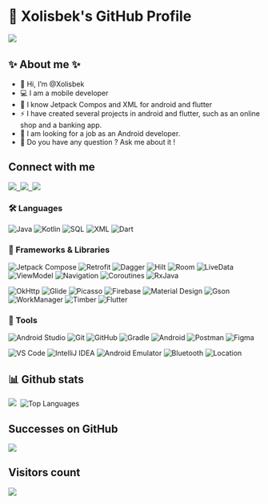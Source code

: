 # 🚀 Xolisbek's GitHub Profile
<img src="https://readme-typing-svg.herokuapp.com?font=Fira+Code&size=20&color=00FF00&lines=Hello+everyone!;My+name+is+Xolisbek;I+am+a+mobile+developer" />&nbsp;
## ✨ About me ✨ 

- 👋 Hi, I’m @Xolisbek
- 💻 I am a mobile developer
- 🌱 I know Jetpack Compos and XML for android and flutter
- ⚡ I have created several projects in android and flutter, such as an online shop and a banking app.
- 👀 I am looking for a job as an Android developer.
- 💬 Do you have any question ? Ask me about it !

## Connect with me

<p align = "left">
  <a href="https://telegram.me/keyboard_of_qwerty" target="blank">
    <img src="https://img.shields.io/badge/Telegram-1DA1F2?style=flat&logo=Telegram&logoColor=white" />&nbsp; 
  </a>
  <a href="https://www.linkedin.com/in/xolisbek-abdullayev-741432329/" target="blank">
    <img src="https://img.shields.io/badge/Linkedin-%230077B5.svg?&style=flat&logo=Linkedin&logoColor=white" />&nbsp;
  </a>
  <a href="mailto:xolisbekabdullayev@gmail.com" target="blank">
    <img src="https://img.shields.io/badge/Gmail-D14836?style=flat&logo=Gmail&logoColor=white" />
  </a>
</p>

### 🛠 Languages
![Java](https://img.shields.io/badge/-Java-05122A?style=flat&logo=Java) 
![Kotlin](https://img.shields.io/badge/-Kotlin-05122A?style=flat&logo=kotlin) 
![SQL](https://img.shields.io/badge/-SQL-05122A?style=flat&logo=database) 
![XML](https://img.shields.io/badge/-XML-05122A?style=flat&logo=xml) 
![Dart](https://img.shields.io/badge/-Dart-05122A?style=flat&logo=dart) 

### 🧰 Frameworks & Libraries
![Jetpack Compose](https://img.shields.io/badge/-Jetpack%20Compose-05122A?style=flat&logo=jetpack-compose) 
![Retrofit](https://img.shields.io/badge/-Retrofit-05122A?style=flat&logo=square) 
![Dagger](https://img.shields.io/badge/-Dagger-05122A?style=flat&logo=dagger-hilt) 
![Hilt](https://img.shields.io/badge/-Hilt-05122A?style=flat&logo=hilt) 
![Room](https://img.shields.io/badge/-Room-05122A?style=flat&logo=room)
![LiveData](https://img.shields.io/badge/-LiveData-05122A?style=flat&logo=live-data) 
![ViewModel](https://img.shields.io/badge/-ViewModel-05122A?style=flat&logo=view-model) 
![Navigation](https://img.shields.io/badge/-Navigation-05122A?style=flat&logo=navigation) 
![Coroutines](https://img.shields.io/badge/-Coroutines-05122A?style=flat&logo=kotlin) 
![RxJava](https://img.shields.io/badge/-RxJava-05122A?style=flat&logo=reactivex) 

![OkHttp](https://img.shields.io/badge/-OkHttp-05122A?style=flat&logo=square) 
![Glide](https://img.shields.io/badge/-Glide-05122A?style=flat&logo=glide) 
![Picasso](https://img.shields.io/badge/-Picasso-05122A?style=flat&logo=square) 
![Firebase](https://img.shields.io/badge/-Firebase-05122A?style=flat&logo=firebase) 
![Material Design](https://img.shields.io/badge/-Material%20Design-05122A?style=flat&logo=material-design) 
![Gson](https://img.shields.io/badge/-Gson-05122A?style=flat&logo=gson) 
![WorkManager](https://img.shields.io/badge/-WorkManager-05122A?style=flat&logo=work-manager)
![Timber](https://img.shields.io/badge/-Timber-05122A?style=flat&logo=timber)
![Flutter](https://img.shields.io/badge/-Flutter-05122A?style=flat&logo=flutter) 

### 🔩 Tools
![Android Studio](https://img.shields.io/badge/-Android%20Studio-05122A?style=flat&logo=android-studio) 
![Git](https://img.shields.io/badge/-Git-05122A?style=flat&logo=git) 
![GitHub](https://img.shields.io/badge/-GitHub-05122A?style=flat&logo=github) 
![Gradle](https://img.shields.io/badge/-Gradle-05122A?style=flat&logo=gradle) 
![Android](https://img.shields.io/badge/-Android-05122A?style=flat&logo=android) 
![Postman](https://img.shields.io/badge/-Postman-05122A?style=flat&logo=postman) 
![Figma](https://img.shields.io/badge/-Figma-05122A?style=flat&logo=figma) 

![VS Code](https://img.shields.io/badge/-VS%20Code-05122A?style=flat&logo=visual-studio-code) 
![IntelliJ IDEA](https://img.shields.io/badge/-IntelliJ%20IDEA-05122A?style=flat&logo=intellij-idea)
![Android Emulator](https://img.shields.io/badge/-Android%20Emulator-05122A?style=flat&logo=android)
![Bluetooth](https://img.shields.io/badge/-Bluetooth-05122A?style=flat&logo=bluetooth)
![Location](https://img.shields.io/badge/-Location-05122A?style=flat&logo=google)

## 📊 Github stats

<img src="https://github-readme-stats.vercel.app/api?username=Xolisbek&count_private=true&show_icons=true&theme=tokyonight" />&nbsp;
<img src="https://github-readme-stats.vercel.app/api/top-langs/?username=Xolisbek&layout=compact&theme=tokyonight&langs_count=10" alt="Top Languages" />&nbsp;

## Successes on GitHub
<img src="https://github-profile-trophy.vercel.app/?username=Xolisbek&theme=onedark" />

## Visitors count

<img src="https://profile-counter.glitch.me/Xolisbek/count.svg" />&nbsp;

<!--
**Xolisbek/Xolisbek** is a ✨ _special_ ✨ repository because its `README.md` (this file) appears on your GitHub profile.

Here are some ideas to get you started:

- 🔭 I’m currently working on ...
- 🌱 I’m currently learning ...
- 👯 I’m looking to collaborate on ...
- 🤔 I’m looking for help with ...
- 💬 Ask me about ...
- 📫 How to reach me: ...
- 😄 Pronouns: ...
- ⚡ Fun fact: ...
![Profile views](https://komarev.com/ghpvc/?username=Xolisbek&color=blue)
-->
